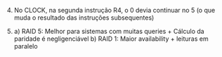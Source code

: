 4) No CLOCK, na segunda instrução R4, o 0 devia continuar no 5 (o que muda o resultado das instruções subsequentes)

5)  a) RAID 5: Melhor para sistemas com muitas queries + Cálculo da paridade é negligenciável
    b) RAID 1: Maior availability + leituras em paralelo
